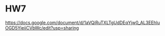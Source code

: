 # HW7
https://docs.google.com/document/d/1aVQiRuTXLTgUdDEqYjw0_AL3EEhluOGD5YieiiCVbWc/edit?usp=sharing
